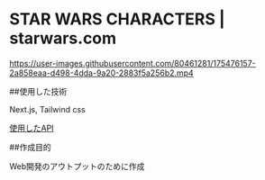 # STAR WARS CHARACTERS | starwars.com

https://user-images.githubusercontent.com/80461281/175476157-2a858eaa-d498-4dda-9a20-2883f5a256b2.mp4

##使用した技術

Next.js, Tailwind css

[使用したAPI](https://github.com/akabab/starwars-api)

##作成目的

Web開発のアウトプットのために作成
